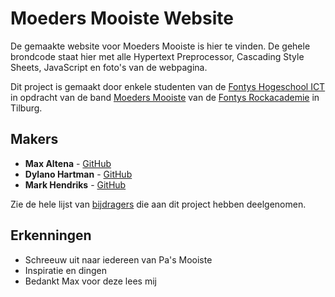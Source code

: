 # Moeders Mooiste Website

De gemaakte website voor Moeders Mooiste is hier te vinden. De gehele brondcode staat hier met alle Hypertext Preprocessor, Cascading Style Sheets, JavaScript en foto's van de webpagina.

Dit project is gemaakt door enkele studenten van de [Fontys Hogeschool ICT](https://fontys.nl/hbo-ict/) in opdracht van de band [Moeders Mooiste](http://moedersmooisteband.nl/) van de [Fontys Rockacademie](https://fontys.nl/rockacademie/) in Tilburg.

## Makers

* **Max Altena** - [GitHub](https://github.com/MaxAltena)
* **Dylano Hartman** - [GitHub](https://github.com/DylanoH)
* **Mark Hendriks** - [GitHub](https://github.com/MariusHendriks)

Zie de hele lijst van [bijdragers](https://github.com/MariusHendriks/Moedersmooiste/contributors) die aan dit project hebben deelgenomen.

## Erkenningen

* Schreeuw uit naar iedereen van Pa's Mooiste
* Inspiratie en dingen
* Bedankt Max voor deze lees mij